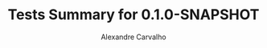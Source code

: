 ---
title: Tests Summary for 0.1.0-SNAPSHOT
author: Alexandre Carvalho
menu_title: 0.1.0-SNAPSHOT
category: surefire_reports
layout: iframe
iframe_url: /docs/0.1.0-SNAPSHOT/site/surefire-report.html
order: 2
---